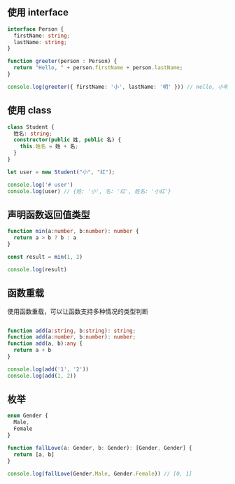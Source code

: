 
## 使用 interface

```typescript
interface Person {
  firstName: string;
  lastName: string;
}

function greeter(person : Person) {
  return "Hello, " + person.firstName + person.lastName;
}

console.log(greeter({ firstName: '小', lastName: '明' })) // Hello, 小明
```


## 使用 class

```typescript
class Student {
  姓名: string;
  constructor(public 姓, public 名) {
    this.姓名 = 姓 + 名;
  }
}

let user = new Student("小", "红");

console.log('# user')
console.log(user) // {姓: '小', 名: '红', 姓名: '小红'}
```

## 声明函数返回值类型

```typescript
function min(a:number, b:number): number {
  return a > b ? b : a
}

const result = min(1, 2)

console.log(result)
```

## 函数重载

使用函数重载，可以让函数支持多种情况的类型判断

```typescript

function add(a:string, b:string): string;
function add(a:number, b:number): number;
function add(a, b):any {
  return a + b
}

console.log(add('1', '2'))
console.log(add(1, 2))
```

## 枚举

```typescript
enum Gender {
  Male,
  Female
}

function fallLove(a: Gender, b: Gender): [Gender, Gender] {
  return [a, b]
}

console.log(fallLove(Gender.Male, Gender.Female)) // [0, 1]
```